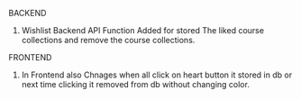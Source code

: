 BACKEND
1. Wishlist Backend API Function Added for stored The liked course collections and remove the course collections.



FRONTEND
1. In Frontend also Chnages when all click on heart button it stored in db or next time clicking it removed from db without changing color.
